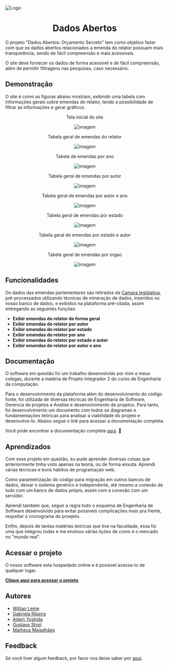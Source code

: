 ![Logo](https://github.com/williangrleme/Dados-abertos/raw/main/imgs/icon.png)
<h1 align="center">Dados Abertos</h1>


O projeto "Dados Abertos: Orçamento Secreto" tem como objetivo fazer com que os
dados abertos relacionados a emenda do relator possuam mais transparência, sendo de
fácil compreensão e mais acessíveis.

O site deve fornecer os dados de forma acessível e de fácil compreensão, além de
permitir filtragens nas pesquisas, caso necessário.


## Demonstração
O site é como as figuras abaixo mostram, exibindo uma tabela com informações gerais sobre emendas do relator, tendo a possibilidade de filtrar as informações e gerar gráficos.

<p align="center">Tela inicial do site</p>
<p align="center">
  <img src="https://github.com/williangrleme/Dados-abertos/raw/main/imgs/inicio.png" alt="imagem">
</p>

<p align="center">Tabela geral de emendas do relator</p>
<p align="center">
  <img src="https://github.com/williangrleme/Dados-abertos/blob/main/imgs/geral.png" alt="imagem">
</p>

<p align="center">Tabela de emendas por ano</p>
<p align="center">
  <img src="https://github.com/williangrleme/Dados-abertos/blob/main/imgs/porAno.png" alt="imagem">
</p>

<p align="center">Tabela geral de emendas por autor</p>
<p align="center">
  <img src="https://github.com/williangrleme/Dados-abertos/blob/main/imgs/porAutor.png" alt="imagem">
</p>

<p align="center">Tabela geral de emendas por autor e ano</p>
<p align="center">
  <img src="https://github.com/williangrleme/Dados-abertos/blob/main/imgs/porAutorAno.png" alt="imagem">
</p>

<p align="center">Tabela geral de emendas por estado</p>
<p align="center">
  <img src="https://github.com/williangrleme/Dados-abertos/blob/main/imgs/porEstado.png" alt="imagem">
</p>

<p align="center">Tabela geral de emendas por estado e autor</p>
<p align="center">
  <img src="https://github.com/williangrleme/Dados-abertos/blob/main/imgs/porEstadoAutor.png" alt="imagem">
</p>

<p align="center">Tabela geral de emendas por orgao</p>
<p align="center">
  <img src="https://github.com/williangrleme/Dados-abertos/blob/main/imgs/porOrgao.png" alt="imagem">
</p>







## Funcionalidades
Os dados das emendas parlamentares são retirados da [Camara legislativa](https://www2.camara.leg.br/atividade-legislativa/comissoes/comissoes-mistas/cmo/Indicacoes-para-execucao-orcamentaria-em-RP9_LOA-2022), pré-processados utilizando técnicas de mineração de dados, inseridos no nosso banco de dados, e exibidos na plataforma pré-citada, assim entregando as seguintes funções:

- __Exibir emendas do relator de forma geral__
- __Exibir emendas do relator por autor__
- __Exibir emendas do relator por estado__
- __Exibir emendas do relator por ano__
- __Exibir emendas do relator por estado e autor__
- __Exibir emendas do relator por autor e ano__


## Documentação
O software em questão foi um trabalho desenvolvido por mim e meus colegas, durante a matéria de Projeto Integrador 2 do curso de Engenharia da computação.

Para o desenvolvimento da plataforma além do desenvolvimento do código fonte, foi utilizada de diversas técnicas de Engenharia de Software, Gerencia de projetos e Analise e desenvolvimento de projetos. Para tanto, foi desenvolvimento um documento com todos os diagramas e fundamentações teóricas para analisar a viabilidade do projeto e desenvolve-lo.
Abaixo segue o link para acessar a documentação completa.

Você pode encontrar a documentação completa [aqui](https://github.com/williangrleme/Dados-abertos/blob/main/DocumentacaoFinal.pdf). :book:

## Aprendizados

Com esse projeto em questão, eu pude aprender diversas coisas que anteriormente tinha visto apenas na teoria, ou de forma enxuta. Aprendi várias técnicas e bons hábitos de programação web.

Como parametrização do código para migração em outros bancos de dados, deixar o sistema genérico e independente, até mesmo a conexão de tudo com um banco de dados própio, assim com a conexão com um servidor.


Aprendi também que, seguir a regra todo o esquema de Engenharia de Software desenvolvido para evitar possiveis complicações mais pra frente, respeitar o cronograma do proejeto.

Enfim, depois de tantas matérias teóricas que tive na faculdade, essa foi uma que integrou todas e me ensinou várias lições de como é o mercado no "mundo real".

## Acessar o projeto

O nosso software esta hospedado online e é possivel acessa-lo de qualquer lugar.

__[Clique aqui para acessar o projeto](http://82.180.139.132:4000)__


## Autores

- [Willian Leme](https://github.com/williangrleme)
- [Gabriela Ribeiro](https://github.com/gabrielarib)
- [Adam Yoshida](https://github.com/adamyoshidas)
- [Gustavo Shoji](https://github.com/GuShoji)
- [Matheus Magalhães](https://github.com/MathMagal)


## Feedback

Se você tiver algum feedback, por favor nos deixe saber por [aqui](mailto:gusthavo_palm@hotmail.com).


